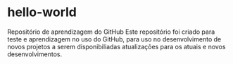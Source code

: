 # hello-world
Repositório de aprendizagem do GitHub
Este repositório foi criado  para teste e aprendizagem no uso do GitHub, para uso no desenvolvimento de novos projetos a serem disponibiliadas atualizações para os atuais e novos desenvolvimentos.
